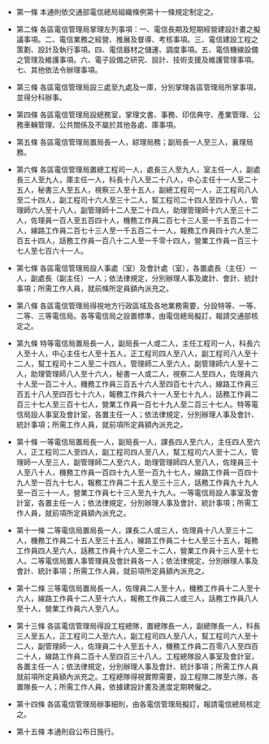 * 第一條 本通則依交通部電信總局組織條例第十一條規定制定之。

* 第二條 各區電信管理局掌理左列事項：一、電信長期及短期經營建設計畫之擬議事項。二、電信業務之經營、推展及督導、考核事項。三、電信建設工程之策劃、設計及執行事項。四、電信器材之儲運、調度事項。五、電信機線設備之管理及維護事項。六、電子設備之研究、設計、技術支援及維護管理事項。七、其他依法令辦理事項。

* 第三條 各區電信管理局設三處至九處及一庫，分別掌理各區管理局所掌事項，並得分科辦事。

* 第四條 各區電信管理局設總務室，掌理文書、事務、印信典守、產業管理、公務車輛管理、公共關係及不屬於其他各處、庫事項。

* 第五條 各區電信管理局置局長一人，綜理局務；副局長一人至三人，襄理局務。

* 第六條 各區電信管理局置總工程司一人，處長三人至九人，室主任一人，副處長三人至九人，庫主任一人，科長十八人至二十八人，中心主任十一人至二十五人，秘書三人至五人，視察三人至十五人，副總工程司一人，正工程司八人至二十四人，副工程司十六人至三十二人，幫工程司二十四人至四十八人，管理師六人至十八人，副管理師十二人至二十四人，助理管理師十六人至三十二人，佐理員一百人至五百四十人，機務工作員二百七十三人至一千五百二十一人，線路工作員二百七十三人至一千五百二十一人，報務工作員四十六人至二百五十四人，話務工作員一百八十二人至一千零十四人，營業工作員一百三十七人至七百六十一人。

* 第七條 各區電信管理局設人事處（室）及會計處（室），各置處長（主任）一人，副處長（副主任）一人；依法律規定，分別辦理人事及歲計、會計、統計事項；所需工作人員，就前條所定員額內派充之。

* 第八條 各區電信管理局得視地方行政區域及各地業務需要，分設特等、一等、二等、三等電信局。各等電信局之設置標準，由電信總局擬訂，報請交通部核定之。

* 第九條 特等電信局置局長一人，副局長一人或二人，主任工程司一人，科長六人至十人，中心主任七人至十五人，正工程司四人至八人，副工程司八人至十二人，幫工程司十二人至二十四人，管理師二人至六人，副管理師六人至十二人，助理管理師八人至十六人，秘書一人或二人，視察二人至四人，佐理員六十人至一百二十人，機務工作員三百五十六人至四百七十六人，線路工作員三百五十八人至四百七十六人，報務工作員六十一人至七十九人，話務工作員二百三十七人至三百十七人，營業工作員一百七十九人至二百三十七人。特等電信局設人事室及會計室，各置主任一人；依法律規定，分別辦理人事及會計、統計事項；所需工作人員，就前項所定員額內派充之。

* 第十條 一等電信局置局長一人，副局長一人，課長四人至六人，主任四人至六人，正工程司二人至四人，副工程司四人至八人，幫工程司六人至十二人，管理師一人至三人，副管理師二人至六人，助理管理師四人至八人，佐理員三十人至八十人，機務工作員一百四十九人至一百九十七人，線路工作員一百四十九人至一百九十七人，報務工作員二十五人至三十三人，話務工作員九十九人至一百三十一人，營業工作員七十三人至九十九人。一等電信局設人事室及會計室，各置主任一人；依法律規定，分別辦理人事及會計、統計事項；所需工作人員，就前項所定員額內派充之。

* 第十一條 二等電信局置局長一人，課長二人或三人，佐理員十八人至三十二人，機務工作員二十五人至三十五人，線路工作員二十七人至三十五人，報務工作員四人至六人，話務工作員十六人至二十二人，營業工作員十三人至十七人。二等電信局置人事管理員及會計員各一人；依法律規定，分別辦理人事及會計、統計事項；所需工作人員，就前項所定員額內派充之。

* 第十二條 三等電信局置局長一人，佐理員二人至十人，機務工作員十二人至十六人，線路工作員十二人至十六人，報務工作員二人或三人，話務工作員八人至十人，營業工作員六人至八人。

* 第十三條 各區電信管理局得設工程總隊，置總隊長一人，副總隊長一人，科長三人至五人，正工程司二人至六人，副工程司四人至八人，幫工程司六人至十二人，副管理師一人，佐理員二十人至五十人，機務工作員二百零八人至四百二十人，線路工作員二百十人至四百三十八人。工程總隊設人事室及會計室，各置主任一人；依法律規定，分別辦理人事及會計、統計事項；所需工作人員就前項所定員額內派充之。工程總隊得視實際需要，設工程隊二隊至六隊，各置隊長一人；所需工作人員，依據建設計畫及進度定期聘僱之。

* 第十四條 各區電信管理局辦事細則，由各電信管理局擬訂，報請電信總局核定之。

* 第十五條 本通則自公布日施行。

